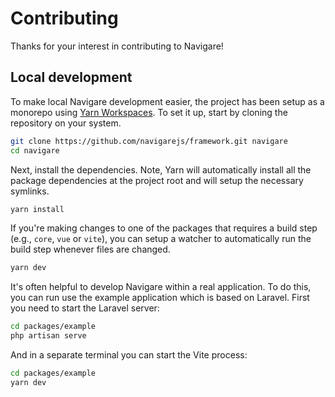 # Contributing

Thanks for your interest in contributing to Navigare!

## Local development

To make local Navigare development easier, the project has been setup as a monorepo using [Yarn Workspaces](https://classic.yarnpkg.com/en/docs/workspaces/). To set it up, start by cloning the repository on your system.

```sh
git clone https://github.com/navigarejs/framework.git navigare
cd navigare
```

Next, install the dependencies. Note, Yarn will automatically install all the package dependencies at the project root and will setup the necessary symlinks.

```sh
yarn install
```

If you're making changes to one of the packages that requires a build step (e.g., `core`, `vue` or `vite`), you can setup a watcher to automatically run the build step whenever files are changed.

```sh
yarn dev
```

It's often helpful to develop Navigare within a real application. To do this, you can run use the example application which is based on Laravel. First you need to start the Laravel server:

```sh
cd packages/example
php artisan serve
```

And in a separate terminal you can start the Vite process:

```sh
cd packages/example
yarn dev
```
